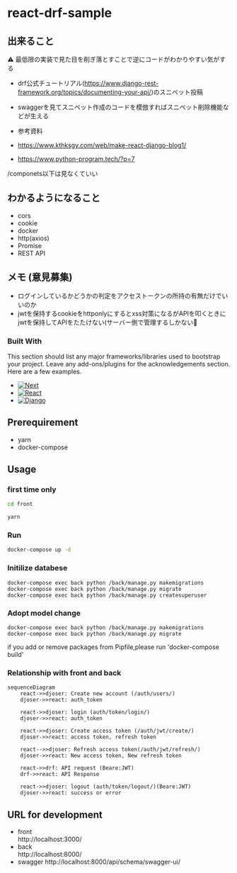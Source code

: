 # react-drf-sample

## 出来ること

⚠ 最低限の実装で見た目を削ぎ落とすことで逆にコードがわかりやすい気がする

- drf公式チュートリアル(https://www.django-rest-framework.org/topics/documenting-your-api/)のスニペット投稿 
- swaggerを見てスニペット作成のコードを模倣すればスニペット削除機能などが生える

- 参考資料
- https://www.kthksgy.com/web/make-react-django-blog1/
- https://www.python-program.tech/?p=7

/componets以下は見なくていい

## わかるようになること

- cors
- cookie
- docker
- http(axios)
- Promise
- REST API

## メモ (意見募集)

- ログインしているかどうかの判定をアクセストークンの所持の有無だけでいいのか
- jwtを保持するcookieをhttponlyにするとxss対策になるがAPIを叩くときにjwtを保持してAPIをたたけない(サーバー側で管理するしかない🤔


### Built With

This section should list any major frameworks/libraries used to bootstrap your project. Leave any add-ons/plugins for the acknowledgements section. Here are a few examples.

* [![Next][Next.js]][Next-url]
* [![React][React.js]][React-url]
* [![Django][Django]][Django-url]


## Prerequirement

- yarn
- docker-compose

## Usage

### first time only

```sh
cd front

yarn
``````
### Run

```sh
docker-compose up -d

```

### Initilize databese

<!-- docker-compose exec back /bin/sh -->
```
docker-compose exec back python /back/manage.py makemigrations
docker-compose exec back python /back/manage.py migrate
docker-compose exec back python /back/manage.py createsuperuser
```
### Adopt model change

<!-- docker-compose exec back /bin/sh -->
```
docker-compose exec back python /back/manage.py makemigrations
docker-compose exec back python /back/manage.py migrate
```

if you add or remove packages from Pipfile,please run 'docker-compose build'

<!-- if you add or remove packages from packages.json or Pipfile, -->
<!-- please run 'docker-compose build' -->

### Relationship with front and back

```mermaid
sequenceDiagram
    react->>djoser: Create new account (/auth/users/)
    djoser->>react: auth_token

    react->>djoser: login (auth/token/login/)
    djoser->>react: auth_token

    react->>djoser: Create access token (/auth/jwt/create/)
    djoser->>react: access token, refresh token

    react-->>djoser: Refresh access token(/auth/jwt/refresh/)
    djoser->>react: New access token, New refresh token

    react->>drf: API request (Beare:JWT)
    drf->>react: API Response

    react->>djoser: logout (auth/token/logout/)(Beare:JWT)
    djoser->>react: success or error

```

## URL for development

- front  
http://localhost:3000/
- back  
http://localhost:8000/
- swagger 
http://localhost:8000/api/schema/swagger-ui/

<!-- MARKDOWN LINKS & IMAGES -->
<!-- https://www.markdownguide.org/basic-syntax/#reference-style-links -->
[contributors-shield]: https://img.shields.io/github/contributors/othneildrew/Best-README-Template.svg?style=for-the-badge
[contributors-url]: https://github.com/othneildrew/Best-README-Template/graphs/contributors
[forks-shield]: https://img.shields.io/github/forks/othneildrew/Best-README-Template.svg?style=for-the-badge
[forks-url]: https://github.com/othneildrew/Best-README-Template/network/members
[stars-shield]: https://img.shields.io/github/stars/othneildrew/Best-README-Template.svg?style=for-the-badge
[stars-url]: https://github.com/othneildrew/Best-README-Template/stargazers
[issues-shield]: https://img.shields.io/github/issues/othneildrew/Best-README-Template.svg?style=for-the-badge
[issues-url]: https://github.com/othneildrew/Best-README-Template/issues
[license-shield]: https://img.shields.io/github/license/othneildrew/Best-README-Template.svg?style=for-the-badge
[license-url]: https://github.com/othneildrew/Best-README-Template/blob/master/LICENSE.txt
[product-screenshot]: images/screenshot.png
[Next.js]: https://img.shields.io/badge/next.js-000000?style=for-the-badge&logo=nextdotjs&logoColor=white
[Next-url]: https://nextjs.org/
[React.js]: https://img.shields.io/badge/React-20232A?style=for-the-badge&logo=react&logoColor=61DAFB
[React-url]: https://reactjs.org/
[Django]: https://img.shields.io/badge/-Django-092E20.svg?logo=django&style=flat-square
[Django-url]:"https://docs.djangoproject.com/en/4.1/"